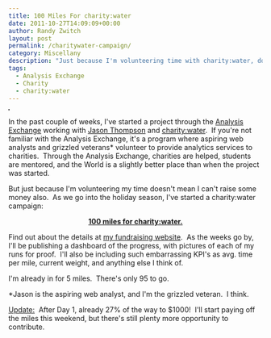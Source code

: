 ```yaml
---
title: 100 Miles For charity:water
date: 2011-10-27T14:09:09+00:00
author: Randy Zwitch
layout: post
permalink: /charitywater-campaign/
category: Miscellany
description: "Just because I'm volunteering time with charity:water, doesn't mean I can't generate some cash as well. 100 miles for charity:water."
tags:
  - Analysis Exchange
  - Charity
  - charity:water
---
```

[<img class="alignright" style="border: 1px solid black;" src="http://i1.wp.com/www.charitywater.org/media/banners/220x220_8glasses.jpg?resize=220%2C220" alt="" border="1" data-recalc-dims="1" />](http://mycharitywater.org/100milesforcharitywater)

In the past couple of weeks, I've started a project through the <a title="What is the Analysis Exchange?" href="http://www.webanalyticsdemystified.com/ae/what-is-analysis-exchange.asp" target="_blank">Analysis Exchange</a> working with <a title="Jason Thompson" href="http://emptymind.org/" target="_blank">Jason Thompson</a> and <a title="charity:water" href="http://www.charitywater.org/" target="_blank">charity:water</a>.  If you're not familiar with the Analysis Exchange, it's a program where aspiring web analysts and grizzled veterans* volunteer to provide analytics services to charities.  Through the Analysis Exchange, charities are helped, students are mentored, and the World is a slightly better place than when the project was started.

But just because I'm volunteering my time doesn't mean I can't raise some money also.  As we go into the holiday season, I've started a charity:water campaign:

<p style="text-align: center;">
  <strong><a title="charity:water website" href="http://mycharitywater.org/100milesforcharitywater">100 miles for charity:water.</a></strong>
</p>

Find out about the details at [my fundraising website](http://mycharitywater.org/100milesforcharitywater "charity:water website").  As the weeks go by, I'll be publishing a dashboard of the progress, with pictures of each of my runs for proof.  I'll also be including such embarrassing KPI's as avg. time per mile, current weight, and anything else I think of.

I'm already in for 5 miles.  There's only 95 to go.

*Jason is the aspiring web analyst, and I'm the grizzled veteran.  I think.

<span style="text-decoration: underline;">Update:</span>  After Day 1, already 27% of the way to $1000!  I'll start paying off the miles this weekend, but there's still plenty more opportunity to contribute.
